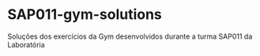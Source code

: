 # SAP011-gym-solutions
Soluções dos exercícios da Gym desenvolvidos durante a turma SAP011 da Laboratória
